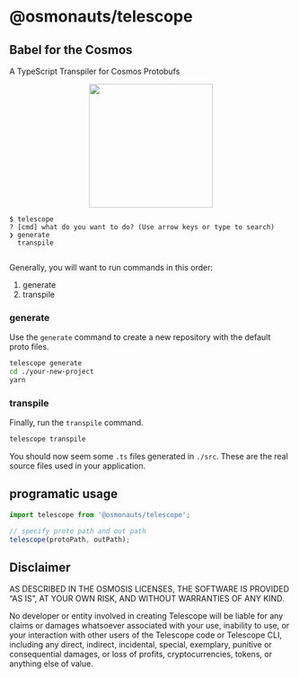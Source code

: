 # @osmonauts/telescope
## Babel for the Cosmos

A TypeScript Transpiler for Cosmos Protobufs

<p align="center">
  <img width="220" src="https://user-images.githubusercontent.com/545047/163644159-e5e5c22b-ad60-421e-aabd-31f06d3e3f4d.png">
</p>


```
$ telescope
? [cmd] what do you want to do? (Use arrow keys or type to search)
❯ generate
  transpile
  
```

Generally, you will want to run commands in this order:

1. generate
2. transpile
### generate

Use the `generate` command to create a new repository with the default proto files. 

```sh
telescope generate
cd ./your-new-project
yarn 
```
### transpile

Finally, run the `transpile` command. 

```sh
telescope transpile
```

You should now seem some `.ts` files generated in `./src`. These are the real source files used in your application.
## programatic usage

```js
import telescope from '@osmonauts/telescope';

// specify proto path and out path
telescope(protoPath, outPath);
```
## Disclaimer

AS DESCRIBED IN THE OSMOSIS LICENSES, THE SOFTWARE IS PROVIDED “AS IS”, AT YOUR OWN RISK, AND WITHOUT WARRANTIES OF ANY KIND.

No developer or entity involved in creating Telescope will be liable for any claims or damages whatsoever associated with your use, inability to use, or your interaction with other users of the Telescope code or Telescope CLI, including any direct, indirect, incidental, special, exemplary, punitive or consequential damages, or loss of profits, cryptocurrencies, tokens, or anything else of value.
